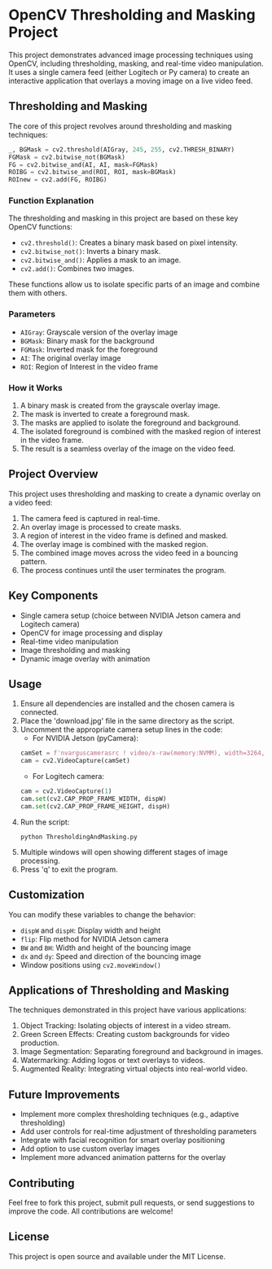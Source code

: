 # OpenCV Thresholding and Masking Project

This project demonstrates advanced image processing techniques using OpenCV, including thresholding, masking, and real-time video manipulation. It uses a single camera feed (either Logitech or Py camera) to create an interactive application that overlays a moving image on a live video feed.

## Thresholding and Masking

The core of this project revolves around thresholding and masking techniques:

```python
_, BGMask = cv2.threshold(AIGray, 245, 255, cv2.THRESH_BINARY)
FGMask = cv2.bitwise_not(BGMask)
FG = cv2.bitwise_and(AI, AI, mask=FGMask)
ROIBG = cv2.bitwise_and(ROI, ROI, mask=BGMask)
ROInew = cv2.add(FG, ROIBG)
```

### Function Explanation

The thresholding and masking in this project are based on these key OpenCV functions:

* `cv2.threshold()`: Creates a binary mask based on pixel intensity.
* `cv2.bitwise_not()`: Inverts a binary mask.
* `cv2.bitwise_and()`: Applies a mask to an image.
* `cv2.add()`: Combines two images.

These functions allow us to isolate specific parts of an image and combine them with others.

### Parameters

* `AIGray`: Grayscale version of the overlay image
* `BGMask`: Binary mask for the background
* `FGMask`: Inverted mask for the foreground
* `AI`: The original overlay image
* `ROI`: Region of Interest in the video frame

### How it Works

1. A binary mask is created from the grayscale overlay image.
2. The mask is inverted to create a foreground mask.
3. The masks are applied to isolate the foreground and background.
4. The isolated foreground is combined with the masked region of interest in the video frame.
5. The result is a seamless overlay of the image on the video feed.

## Project Overview

This project uses thresholding and masking to create a dynamic overlay on a video feed:

1. The camera feed is captured in real-time.
2. An overlay image is processed to create masks.
3. A region of interest in the video frame is defined and masked.
4. The overlay image is combined with the masked region.
5. The combined image moves across the video feed in a bouncing pattern.
6. The process continues until the user terminates the program.

## Key Components

* Single camera setup (choice between NVIDIA Jetson camera and Logitech camera)
* OpenCV for image processing and display
* Real-time video manipulation
* Image thresholding and masking
* Dynamic image overlay with animation

## Usage

1. Ensure all dependencies are installed and the chosen camera is connected.
2. Place the 'download.jpg' file in the same directory as the script.
3. Uncomment the appropriate camera setup lines in the code:
   * For NVIDIA Jetson (pyCamera):
   ```python
   camSet = f'nvarguscamerasrc ! video/x-raw(memory:NVMM), width=3264, height=2464, format=NV12, framerate=21/1 ! nvvidconv flip-method={flip} ! video/x-raw, width={dispW}, height={dispH}, format=BGRx ! videoconvert ! video/x-raw, format=BGR ! appsink'
   cam = cv2.VideoCapture(camSet)
   ```
   * For Logitech camera:
   ```python
   cam = cv2.VideoCapture(1)
   cam.set(cv2.CAP_PROP_FRAME_WIDTH, dispW)
   cam.set(cv2.CAP_PROP_FRAME_HEIGHT, dispH)
   ```
4. Run the script:
   ```
   python ThresholdingAndMasking.py
   ```
5. Multiple windows will open showing different stages of image processing.
6. Press 'q' to exit the program.

## Customization

You can modify these variables to change the behavior:
* `dispW` and `dispH`: Display width and height
* `flip`: Flip method for NVIDIA Jetson camera
* `BW` and `BH`: Width and height of the bouncing image
* `dx` and `dy`: Speed and direction of the bouncing image
* Window positions using `cv2.moveWindow()`

## Applications of Thresholding and Masking

The techniques demonstrated in this project have various applications:

1. Object Tracking: Isolating objects of interest in a video stream.
2. Green Screen Effects: Creating custom backgrounds for video production.
3. Image Segmentation: Separating foreground and background in images.
4. Watermarking: Adding logos or text overlays to videos.
5. Augmented Reality: Integrating virtual objects into real-world video.

## Future Improvements

* Implement more complex thresholding techniques (e.g., adaptive thresholding)
* Add user controls for real-time adjustment of thresholding parameters
* Integrate with facial recognition for smart overlay positioning
* Add option to use custom overlay images
* Implement more advanced animation patterns for the overlay

## Contributing

Feel free to fork this project, submit pull requests, or send suggestions to improve the code. All contributions are welcome!

## License

This project is open source and available under the MIT License.

